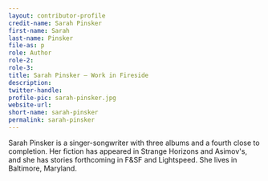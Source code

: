 ```yaml
---
layout: contributor-profile
credit-name: Sarah Pinsker
first-name: Sarah
last-name: Pinsker
file-as: p
role: Author
role-2:
role-3:
title: Sarah Pinsker — Work in Fireside
description:
twitter-handle:
profile-pic: sarah-pinsker.jpg
website-url:
short-name: sarah-pinsker
permalink: sarah-pinsker
---
```

Sarah Pinsker is a singer-songwriter with three albums and a fourth close to completion. Her fiction has appeared in Strange Horizons and Asimov's, and she has stories forthcoming in F&SF and Lightspeed. She lives in Baltimore, Maryland.
